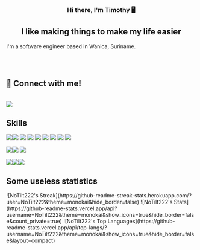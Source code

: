<h3 align="center">
Hi there, I'm <a>Timothy</a> 🖥️
</h3>
<h2 align="center">
I like making things to make my life easier
</h2>
<p>
I'm a software engineer based in Wanica, Suriname.
</p>

<br>
<br>

<h2>
 🤝 Connect with me!
</h2><br>
<a href="https://www.linkedin.com/in/timothy-mentowidjojo"><img src="https://img.shields.io/badge/LinkedIn-0077B5?style=for-the-badge&logo=linkedin&logoColor=white"></a>




## Skills
<img src="https://img.shields.io/badge/TypeScript-007ACC?style=for-the-badge&logo=typescript&logoColor=white" /><img src="https://img.shields.io/badge/JavaScript-323330?style=for-the-badge&logo=javascript&logoColor=F7DF1E" />
<img src="https://img.shields.io/badge/Dart-0175C2?style=for-the-badge&logo=dart&logoColor=white" />
<img src="https://img.shields.io/badge/PHP-777BB4?style=for-the-badge&logo=php&logoColor=white" />
<img src="https://img.shields.io/badge/C%23-239120?style=for-the-badge&logo=c-sharp&logoColor=white" />
<img src="https://img.shields.io/badge/Python-14354C?style=for-the-badge&logo=python&logoColor=white" />
<img src="https://img.shields.io/badge/Java-ED8B00?style=for-the-badge&logo=openjdk&logoColor=white" />
<img src="https://img.shields.io/badge/Unity-100000?style=for-the-badge&logo=unity&logoColor=white" />
<img src="https://img.shields.io/badge/Microsoft_SQL_Server-CC2927?style=for-the-badge&logo=microsoft-sql-server&logoColor=white" />


<img src="https://img.shields.io/badge/Node.js-339933?style=for-the-badge&logo=nodedotjs&logoColor=white" /><img src="https://img.shields.io/badge/React-20232A?style=for-the-badge&logo=react&logoColor=61DAFB" />
<img src="https://img.shields.io/badge/Flutter-02569B?style=for-the-badge&logo=flutter&logoColor=white" />







<img src="https://img.shields.io/badge/Tailwind_CSS-38B2AC?style=for-the-badge&logo=tailwind-css&logoColor=white" /><img src="https://img.shields.io/badge/Bootstrap-563D7C?style=for-the-badge&logo=bootstrap&logoColor=white" /><img src="https://img.shields.io/badge/styled--components-DB7093?style=for-the-badge&logo=styled-components&logoColor=white" />




<h2>
Some useless statistics
</h2>
![NoTilt222's Streak](https://github-readme-streak-stats.herokuapp.com/?user=NoTilt222&theme=monokai&hide_border=false)
![NoTilt222's Stats](https://github-readme-stats.vercel.app/api?username=NoTilt222&theme=monokai&show_icons=true&hide_border=false&count_private=true)
![NoTilt222's Top Languages](https://github-readme-stats.vercel.app/api/top-langs/?username=NoTilt222&theme=monokai&show_icons=true&hide_border=false&layout=compact)
